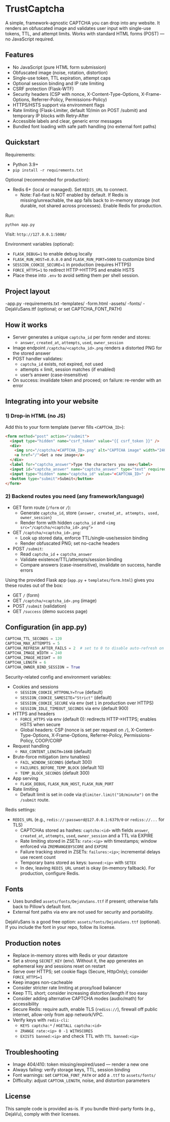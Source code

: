 # TrustCaptcha

A simple, framework-agnostic CAPTCHA you can drop into any website. It renders an obfuscated image and validates user input with single-use tokens, TTL, and attempt limits. Works with standard HTML forms (POST) — no JavaScript required.

## Features
- No JavaScript (pure HTML form submission)
- Obfuscated image (noise, rotation, distortion)
- Single-use token, TTL expiration, attempt caps
- Optional session binding and IP rate limiting
- CSRF protection (Flask‑WTF)
- Security headers (CSP with nonce, X-Content-Type-Options, X-Frame-Options, Referrer-Policy, Permissions-Policy)
- HTTPS/HSTS support via environment flags
- Rate limiting (Flask‑Limiter, default 10/min on POST /submit) and temporary IP blocks with Retry‑After
- Accessible labels and clear, generic error messages
- Bundled font loading with safe path handling (no external font paths)

## Quickstart

Requirements:
- Python 3.9+
- `pip install -r requirements.txt`

Optional (recommended for production):
- Redis 6+ (local or managed). Set `REDIS_URL` to connect.
  - Note: Fail-fast is NOT enabled by default. If Redis is missing/unreachable, the app falls back to in-memory storage (not durable, not shared across processes). Enable Redis for production.


Run:
```bash
python app.py
```
Visit: `http://127.0.0.1:5000/`

Environment variables (optional):
- `FLASK_DEBUG=1` to enable debug locally
- `FLASK_RUN_HOST=0.0.0.0` and `FLASK_RUN_PORT=5000` to customize bind
- `SESSION_COOKIE_SECURE=1` in production (requires HTTPS)
- `FORCE_HTTPS=1` to redirect HTTP→HTTPS and enable HSTS
- Place these into `.env` to avoid setting them per shell session.

## Project layout
-app.py
-requirements.txt
-templates/
-form.html
-assets/
-fonts/
-DejaVuSans.ttf (optional; or set CAPTCHA_FONT_PATH)


## How it works
- Server generates a unique `captcha_id` per form render and stores:
  - `answer`, `created_at`, `attempts`, `used`, `owner_session`
- Image endpoint `/captcha/<captcha_id>.png` renders a distorted PNG for the stored answer
- POST handler validates:
  - `captcha_id` exists, not expired, not used
  - attempts ≤ limit, session matches (if enabled)
  - user’s answer (case-insensitive)
- On success: invalidate token and proceed; on failure: re-render with an error

## Integrating into your website

### 1) Drop-in HTML (no JS)
Add this to your form template (server fills `<CAPTCHA_ID>`):
```html
<form method="post" action="/submit">
  <input type="hidden" name="csrf_token" value="{{ csrf_token }}" />
  <div>
    <img src="/captcha/<CAPTCHA_ID>.png" alt="CAPTCHA image" width="240" height="80" />
    <a href="/">Get a new image</a>
  </div>
  <label for="captcha_answer">Type the characters you see</label>
  <input id="captcha_answer" name="captcha_answer" type="text" required />
  <input type="hidden" name="captcha_id" value="<CAPTCHA_ID>" />
  <button type="submit">Submit</button>
</form>
```

### 2) Backend routes you need (any framework/language)
- GET form route (`/form` or `/`):
  - Generate `captcha_id`, store `{answer, created_at, attempts, used, owner_session}`
  - Render form with hidden `captcha_id` and `<img src="/captcha/<captcha_id>.png">`
- GET `/captcha/<captcha_id>.png`:
  - Look up stored data, enforce TTL/single-use/session binding
  - Render obfuscated PNG; set no-cache headers
- POST `/submit`:
  - Read `captcha_id` + `captcha_answer`
  - Validate existence/TTL/attempts/session binding
  - Compare answers (case-insensitive), invalidate on success, handle errors

Using the provided Flask app (`app.py` + `templates/form.html`) gives you these routes out of the box:
- GET `/` (form)
- GET `/captcha/<captcha_id>.png` (image)
- POST `/submit` (validation)
- GET `/success` (demo success page)

## Configuration (in app.py)
```python
CAPTCHA_TTL_SECONDS = 120
CAPTCHA_MAX_ATTEMPTS = 5
CAPTCHA_REFRESH_AFTER_FAILS = 2  # set to 0 to disable auto-refresh on repeated fails
CAPTCHA_IMAGE_WIDTH = 240
CAPTCHA_IMAGE_HEIGHT = 80
CAPTCHA_LENGTH = 6
CAPTCHA_OWNER_BIND_SESSION = True
```

Security-related config and environment variables:
- Cookies and sessions
  - `SESSION_COOKIE_HTTPONLY=True` (default)
  - `SESSION_COOKIE_SAMESITE="Strict"` (default)
  - `SESSION_COOKIE_SECURE` via env (set `1` in production over HTTPS)
  - `SESSION_IDLE_TIMEOUT_SECONDS` via env (default 900)
- HTTPS and headers
  - `FORCE_HTTPS` via env (default 0): redirects HTTP→HTTPS; enables HSTS when secure
  - Global headers: CSP (nonce is set per request on `/`), X-Content-Type-Options, X-Frame-Options, Referrer-Policy, Permissions-Policy, COOP/CORP
- Request handling
  - `MAX_CONTENT_LENGTH=16KB` (default)
- Brute-force mitigation (env tunables)
  - `FAIL_WINDOW_SECONDS` (default 300)
  - `FAILURES_BEFORE_TEMP_BLOCK` (default 10)
  - `TEMP_BLOCK_SECONDS` (default 300)
- App serving
  - `FLASK_DEBUG`, `FLASK_RUN_HOST`, `FLASK_RUN_PORT`
 - Rate limiting
   - Default limit is set in code via `@limiter.limit("10/minute")` on the `/submit` route.

Redis settings:
- `REDIS_URL` (e.g., `redis://:password@127.0.0.1:6379/0` or `rediss://...` for TLS)
  - CAPTCHAs stored as hashes: `captcha:<id>` with fields `answer`, `created_at`, `attempts`, `used`, `owner_session` and a TTL via EXPIRE
  - Rate limiting stored in ZSETs: `rate:<ip>` with timestamps; window enforced via `ZREMRANGEBYSCORE` and `EXPIRE`
  - Failure tracking stored in ZSETs: `failures:<ip>`; incremental delays use recent count
  - Temporary bans stored as keys: `banned:<ip>` with `SETEX`
  - In dev, leaving `REDIS_URL` unset is okay (in-memory fallback). For production, configure Redis.

## Fonts
- Uses bundled `assets/fonts/DejaVuSans.ttf` if present; otherwise falls back to Pillow’s default font.
- External font paths via env are not used for security and portability.

DejaVuSans is a good free option: `assets/fonts/DejaVuSans.ttf` (optional).
If you include the font in your repo, follow its license.

## Production notes
- Replace in-memory stores with Redis or your datastore
- Set a strong `SECRET_KEY` (env). Without it, the app generates an ephemeral key and sessions reset on restart
- Serve over HTTPS; set cookie flags (Secure, HttpOnly); consider `FORCE_HTTPS=1`
- Keep images non-cacheable
- Consider stricter rate limiting at proxy/load balancer
- Keep TTL short; consider increasing distortion/length if too easy
- Consider adding alternative CAPTCHA modes (audio/math) for accessibility
- Secure Redis: require auth, enable TLS (`rediss://`), firewall off public internet, allow-only from app network/VPC.
- Verify keys with `redis-cli`:
  - `KEYS captcha:*` / `HGETALL captcha:<id>`
  - `ZRANGE rate:<ip> 0 -1 WITHSCORES`
  - `EXISTS banned:<ip>` and check TTL with `TTL banned:<ip>`

## Troubleshooting
- Image 404/410: token missing/expired/used — render a new one
- Always failing: verify storage keys, TTL, session binding
- Font warnings: set `CAPTCHA_FONT_PATH` or add a `.ttf` to `assets/fonts/`
- Difficulty: adjust `CAPTCHA_LENGTH`, noise, and distortion parameters

## License
This sample code is provided as-is. If you bundle third-party fonts (e.g., DejaVu), comply with their licenses.



